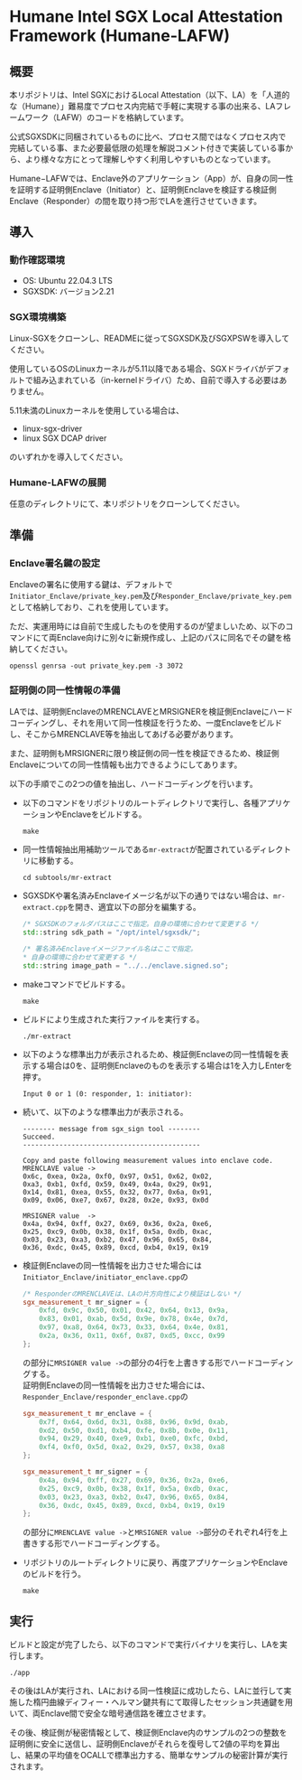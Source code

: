 # Humane Intel SGX Local Attestation Framework (Humane-LAFW)
## 概要
本リポジトリは、Intel SGXにおけるLocal Attestation（以下、LA）を「人道的な（Humane）」難易度でプロセス内完結で手軽に実現する事の出来る、LAフレームワーク（LAFW）のコードを格納しています。

公式SGXSDKに同梱されているものに比べ、プロセス間ではなくプロセス内で完結している事、また必要最低限の処理を解説コメント付きで実装している事から、より様々な方にとって理解しやすく利用しやすいものとなっています。

Humane−LAFWでは、Enclave外のアプリケーション（App）が、自身の同一性を証明する証明側Enclave（Initiator）と、証明側Enclaveを検証する検証側Enclave（Responder）の間を取り持つ形でLAを進行させていきます。

## 導入
### 動作確認環境
* OS: Ubuntu 22.04.3 LTS
* SGXSDK: バージョン2.21

### SGX環境構築
Linux-SGXをクローンし、READMEに従ってSGXSDK及びSGXPSWを導入してください。

使用しているOSのLinuxカーネルが5.11以降である場合、SGXドライバがデフォルトで組み込まれている（in-kernelドライバ）ため、自前で導入する必要はありません。

5.11未満のLinuxカーネルを使用している場合は、

* linux-sgx-driver
* linux SGX DCAP driver

のいずれかを導入してください。

### Humane-LAFWの展開
任意のディレクトリにて、本リポジトリをクローンしてください。

## 準備
### Enclave署名鍵の設定
Enclaveの署名に使用する鍵は、デフォルトで`Initiator_Enclave/private_key.pem`及び`Responder_Enclave/private_key.pem`として格納しており、これを使用しています。

ただ、実運用時には自前で生成したものを使用するのが望ましいため、以下のコマンドにて両Enclave向けに別々に新規作成し、上記のパスに同名でその鍵を格納してください。

```
openssl genrsa -out private_key.pem -3 3072
```

### 証明側の同一性情報の準備
LAでは、証明側EnclaveのMRENCLAVEとMRSIGNERを検証側Enclaveにハードコーディングし、それを用いて同一性検証を行うため、一度Enclaveをビルドし、そこからMRENCLAVE等を抽出してあげる必要があります。  

また、証明側もMRSIGNERに限り検証側の同一性を検証できるため、検証側Enclaveについての同一性情報も出力できるようにしてあります。

以下の手順でこの2つの値を抽出し、ハードコーディングを行います。

* 以下のコマンドをリポジトリのルートディレクトリで実行し、各種アプリケーションやEnclaveをビルドする。
  ```
  make
  ```

* 同一性情報抽出用補助ツールである`mr-extract`が配置されているディレクトリに移動する。
  ```
  cd subtools/mr-extract
  ```
* SGXSDKや署名済みEnclaveイメージ名が以下の通りではない場合は、`mr-extract.cpp`を開き、適宜以下の部分を編集する。

  ``` cpp
  /* SGXSDKのフォルダパスはここで指定。自身の環境に合わせて変更する */
  std::string sdk_path = "/opt/intel/sgxsdk/";

  /* 署名済みEnclaveイメージファイル名はここで指定。
  * 自身の環境に合わせて変更する */
  std::string image_path = "../../enclave.signed.so";
  ```

* makeコマンドでビルドする。
  ```
  make
  ```

* ビルドにより生成された実行ファイルを実行する。
  ```
  ./mr-extract
  ```

* 以下のような標準出力が表示されるため、検証側Enclaveの同一性情報を表示する場合は0を、証明側Enclaveのものを表示する場合は1を入力しEnterを押す。
  ```
  Input 0 or 1 (0: responder, 1: initiator):
  ```

* 続いて、以下のような標準出力が表示される。
  ```
  -------- message from sgx_sign tool --------
  Succeed.
  --------------------------------------------

  Copy and paste following measurement values into enclave code.
  MRENCLAVE value -> 
  0x6c, 0xea, 0x2a, 0xf0, 0x97, 0x51, 0x62, 0x02, 
  0xa3, 0xb1, 0xfd, 0x59, 0x49, 0x4a, 0x29, 0x91, 
  0x14, 0x81, 0xea, 0x55, 0x32, 0x77, 0x6a, 0x91, 
  0x09, 0x06, 0xe7, 0x67, 0x28, 0x2e, 0x93, 0x0d

  MRSIGNER value  -> 
  0x4a, 0x94, 0xff, 0x27, 0x69, 0x36, 0x2a, 0xe6, 
  0x25, 0xc9, 0x0b, 0x38, 0x1f, 0x5a, 0xdb, 0xac, 
  0x03, 0x23, 0xa3, 0xb2, 0x47, 0x96, 0x65, 0x84, 
  0x36, 0xdc, 0x45, 0x89, 0xcd, 0xb4, 0x19, 0x19
  ```

* 検証側Enclaveの同一性情報を出力させた場合には`Initiator_Enclave/initiator_enclave.cpp`の
  ```cpp
  /* ResponderのMRENCLAVEは、LAの片方向性により検証はしない */
  sgx_measurement_t mr_signer = {
      0xfd, 0x9c, 0x50, 0x01, 0x42, 0x64, 0x13, 0x9a, 
      0x83, 0x01, 0xab, 0x5d, 0x9e, 0x78, 0x4e, 0x7d, 
      0x97, 0xa8, 0x64, 0x73, 0x33, 0x64, 0x4e, 0x81, 
      0x2a, 0x36, 0x11, 0x6f, 0x87, 0xd5, 0xcc, 0x99
  };
  ```
  の部分に`MRSIGNER value ->`の部分の4行を上書きする形でハードコーディングする。  
  証明側Enclaveの同一性情報を出力させた場合には、`Responder_Enclave/responder_enclave.cpp`の
  ```cpp
  sgx_measurement_t mr_enclave = {
      0x7f, 0x64, 0x6d, 0x31, 0x88, 0x96, 0x9d, 0xab, 
      0xd2, 0x50, 0xd1, 0xb4, 0xfe, 0x8b, 0x0e, 0x11, 
      0x94, 0x29, 0x40, 0xe9, 0xb1, 0xe0, 0xfc, 0xbd, 
      0xf4, 0xf0, 0x5d, 0xa2, 0x29, 0x57, 0x38, 0xa8
  };

  sgx_measurement_t mr_signer = {
      0x4a, 0x94, 0xff, 0x27, 0x69, 0x36, 0x2a, 0xe6, 
      0x25, 0xc9, 0x0b, 0x38, 0x1f, 0x5a, 0xdb, 0xac, 
      0x03, 0x23, 0xa3, 0xb2, 0x47, 0x96, 0x65, 0x84, 
      0x36, 0xdc, 0x45, 0x89, 0xcd, 0xb4, 0x19, 0x19
  };
  ```
  の部分に`MRENCLAVE value ->`と`MRSIGNER value ->`部分のそれぞれ4行を上書きする形でハードコーディングする。

* リポジトリのルートディレクトリに戻り、再度アプリケーションやEnclaveのビルドを行う。
  ```
  make
  ```

## 実行
ビルドと設定が完了したら、以下のコマンドで実行バイナリを実行し、LAを実行します。

```
./app
```

その後はLAが実行され、LAにおける同一性検証に成功したら、LAに並行して実施した楕円曲線ディフィー・ヘルマン鍵共有にて取得したセッション共通鍵を用いて、両Enclave間で安全な暗号通信路を確立させます。

その後、検証側が秘密情報として、検証側Enclave内のサンプルの2つの整数を証明側に安全に送信し、証明側Enclaveがそれらを復号して2値の平均を算出し、結果の平均値をOCALLで標準出力する、簡単なサンプルの秘密計算が実行されます。